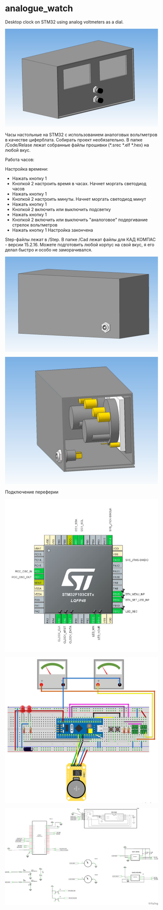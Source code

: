 # analogue_watch

Desktop clock on STM32 using analog voltmeters as a dial.


![Front plane](/Img/3.jpg)



Часы настольные на STM32 с использованием аналоговых вольтметров в качестве циферблата.
Собирать проект необязательно. В папке /Code/Relase лежат собранные файлы прошивки (*.srec *.elf *.hex) на любой вкус. 

Работа часов:

Настройка времени:
 - Нажать кнопку 1
 - Кнопкой 2 настроить время в часах. Начнет моргать светодиод часов
 - Нажать кнопку 1
 - Кнопкой 2 настроить минуты. Начнет моргать светодиод минут
 - Нажать кнопку 1
 - Кнопкой 2 включить или выключить подсветку
 - Нажать кнопку 1
 - Кнопкой 2 включить или выключить "аналоговое" подергивание стрелок вольтметров
 - Нажать кнопку 1
Настройка закончена

Step-файлы лежат в /Step. В папке /Cad лежат файлы для КАД КОМПАС - версии 15.2.16. Можете подготовить любой корпус на свой вкус, я его делал быстро и особо не заморачивался. 

![Front plane](/Img/1.jpg)

![Front plane](/Img/2.jpg)

Подключение переферии

![wiring](/Img/ioc.JPG)


![wiring2](/Img/bb.png)

![wiring3](/Img/poor_scheme.png)
